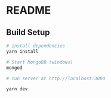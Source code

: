 # README

## Build Setup

```bash
# install dependencies
yarn install

# Start MongoDB (windows)
mongod

# run server at http://localhost:3000

yarn dev
```

